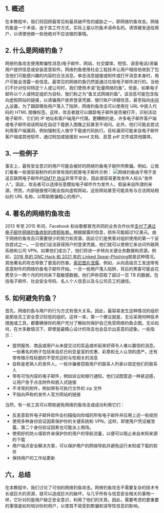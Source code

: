 ## 1. 概述

在本教程中，我们将回顾最常见和最具破坏性的威胁之一，即网络钓鱼攻击。网络钓鱼是一个术语，由于其工作方式，实际上是以钓鱼术语命名的。诱饵被发送给用户，以诱使他做一些他绝对不应该做的事情。

## 2. 什么是网络钓鱼？

网络钓鱼攻击使用欺骗性消息(电子邮件、网站、社交媒体、短信、语音电话)诱骗用户提供信息或安装恶意软件。网络钓鱼使用社会工程技术让用户相信他收到了包含他们可能感兴趣的内容的合法消息。单击消息链接或附件或打开消息本身时，用户可能会泄露一些信息。最常见的网络钓鱼仍然是通过垃圾电子邮件进行的。当他们不针对任何特定个人或公司时，我们使用术语“批量网络钓鱼”。但是，如果电子邮件以个人或特定组织为目标，我们称之为“鱼叉式网络钓鱼”。该消息可能包含指向虚假网站的链接，以诱骗用户放弃登录凭据、银行账户详细信息，甚至指向[中间人](https://www.baeldung.com/cs/security-mitm)设置。为了跟踪哪些用户落入了陷阱，网络钓鱼攻击可以使用在 URL 中嵌入代码的 HTML 图像标签。这样，攻击者就可以跟踪电子邮件是否被打开，识别活动电子邮件、它们的 IP 地址和客户端用户代理。更糟糕的是，许多电子邮件客户端或电子邮件阅读网站在自动下载嵌入图像之前甚至不询问。此外，他们可能会尝试利用客户端漏洞，例如强制无人值守下载或代码执行。目标漏洞可能来自电子邮件客户端或其他软件，通过附加或链接到 word 文档、恶意 pdf 文件或其他媒体。

## 3. 一些例子

事实上，最有安全意识的用户可能会被好的网络钓鱼电子邮件所欺骗。例如，让我们看看一些很容易制作的非常有效的假冒电子邮件示例：  ![网络钓鱼](https://www.baeldung.com/wp-content/uploads/sites/4/2022/10/phishing-300x222.png)由于用于发送互联网电子邮件的[SMTP 协议](https://en.wikipedia.org/wiki/Simple_Mail_Transfer_Protocol)非常不安全，因此很容易更改发件人标头“发件人”。因此，攻击者可以选择任意模拟电子邮件作为发件人，假装来自所谓的来源。然而，内部链接很可能会指向虚假网站，这些网站甚至可能具有与合法网站相似的 URL 名称，以帮助欺骗粗心的用户。

## 4. 著名的网络钓鱼攻击

2013 年至 2015 年间，Facebook 和谷歌都冒充共同的业务合作伙伴[支付了通过电子邮件网络钓鱼收到的虚假账单。](https://fortune.com/2017/04/27/facebook-google-rimasauskas/)根据披露的信息，损失可能超过1亿美元。由于网络钓鱼攻击只需要很少的努力和资源，因此它们是黑客对组织使用的第一个妥协尝试之一。一旦他们设法获得用户的登录凭据，他们就可以使用它来访问外联网系统和公司 VPN。如果他们成功了，他们将进一步转向关键业务数据和资源。例如，[2016 年的 DNC Hack 和 2021 年的 Linked Spear-Phishing](https://www.baeldung.com/cs/zero-day-attacks)就是这种情况。其他著名的攻击导致了更高的伤害。[索尼图片泄露](https://en.wikipedia.org/wiki/Sony_Pictures_hack)，例如，从向高级员工发送带有恶意附件的网络钓鱼电子邮件开始。一旦一些用户落入陷阱，背后的黑客可能会花费至少一两个月的时间来下载敏感数据。他们声称窃取了超过一百 TB 的数据，包括电子邮件、社会安全号码、名人个人信息以及与公司员工的通信。

## 5. 如何避免钓鱼？

首先，网络钓鱼与用户的行为方式有很大关系。因此，最容易发生这种情况的组织是那些员工安全意识较低的组织。这样一来，第一个建议就是，无论采用何种技术措施或工具，都要确保你的用户充分了解如何保护自己免受网络钓鱼企图。无论如何，在大多数情况下，即使是最精心设计的攻击也会显示出恶意的迹象。一些指示：

-   提供服务、商品或用户从未提交过的奖品或听起来好得令人难以置信的消息。一些著名的例子包括来自尼日利亚皇室的优惠、彩票和无人认领的遗产。还有带有暗示性标题的不受欢迎的与性相关的消息
-   自称是老熟人的发件人。一些诈骗者窃取用户的联系人列表以锁定他们的联系人
-   带有可怕内容的电子邮件，例如诉讼和银行通知。他们试图营造一种紧迫感，让用户急于点击附件和嵌入式链接
-   不寻常的附件，例如带有可执行文件的 zip 文件
-   不指向声称的发件人官方网站的链接

当然，有一些工具可以帮助避免网络钓鱼攻击或成功利用它们：

-   反恶意软件电子邮件软件会扫描指向你域的所有电子邮件并应用上述一些规则
-   使用多种身份验证因素保护你的关键系统和 VPN。这样，即使用户凭证被泄露，第二个身份验证因素也可能派上用场。
-   使用好的防火墙软件来保护你的用户的导航流量，以便可以阻止来自未知来源的下载
-   用户端点安全解决方案，可以保护用户的网络导航并避免运行未知或下载的软件
-   保持用户的工作站更新

## 六，总结

在本教程中，我们讨论了可怕的网络钓鱼攻击。网络钓鱼攻击不需要复杂的技术专长或巨大的资源，就可以造成巨大的破坏。与几乎所有与信息安全相关的事物一样，它针对的是用户缺乏安全意识，利用了他们的天真。因此，需要考虑的更重要的事情是如何培训你的用户，以使其不易受到欺骗和误导性信息的影响。